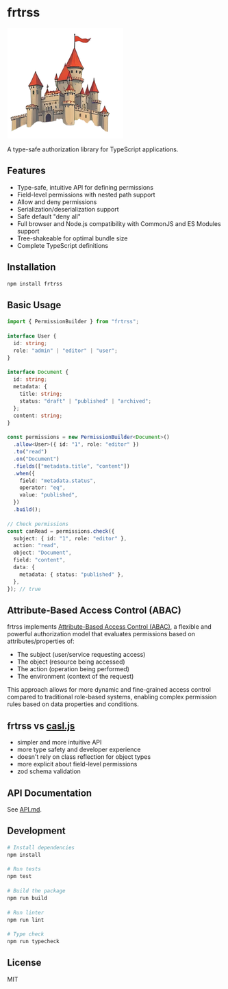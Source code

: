 # frtrss

![frtrss logo](logo.png)

A type-safe authorization library for TypeScript applications.

## Features

- Type-safe, intuitive API for defining permissions
- Field-level permissions with nested path support
- Allow and deny permissions
- Serialization/deserialization support
- Safe default "deny all"
- Full browser and Node.js compatibility with CommonJS and ES Modules support
- Tree-shakeable for optimal bundle size
- Complete TypeScript definitions

## Installation

```bash
npm install frtrss
```

## Basic Usage

```typescript
import { PermissionBuilder } from "frtrss";

interface User {
  id: string;
  role: "admin" | "editor" | "user";
}

interface Document {
  id: string;
  metadata: {
    title: string;
    status: "draft" | "published" | "archived";
  };
  content: string;
}

const permissions = new PermissionBuilder<Document>()
  .allow<User>({ id: "1", role: "editor" })
  .to("read")
  .on("Document")
  .fields(["metadata.title", "content"])
  .when({
    field: "metadata.status",
    operator: "eq",
    value: "published",
  })
  .build();

// Check permissions
const canRead = permissions.check({
  subject: { id: "1", role: "editor" },
  action: "read",
  object: "Document",
  field: "content",
  data: {
    metadata: { status: "published" },
  },
}); // true
```

## Attribute-Based Access Control (ABAC)

frtrss implements [Attribute-Based Access Control (ABAC)](https://en.wikipedia.org/wiki/Attribute-based_access_control), a flexible and powerful authorization model that evaluates permissions based on attributes/properties of:

- The subject (user/service requesting access)
- The object (resource being accessed)
- The action (operation being performed)
- The environment (context of the request)

This approach allows for more dynamic and fine-grained access control compared to traditional role-based systems, enabling complex permission rules based on data properties and conditions.

## frtrss vs [casl.js](https://github.com/stalniy/casl)

* simpler and more intuitive API
* more type safety and developer experience
* doesn't rely on class reflection for object types
* more explicit about field-level permissions
* zod schema validation

## API Documentation

See [API.md](./doc/API.md).

## Development

```bash
# Install dependencies
npm install

# Run tests
npm test

# Build the package
npm run build

# Run linter
npm run lint

# Type check
npm run typecheck
```

## License

MIT
